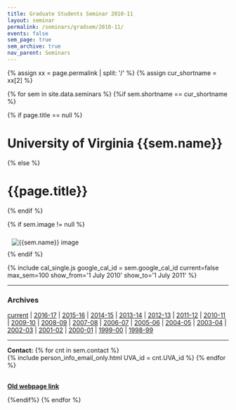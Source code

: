```yaml
---
title: Graduate Students Seminar 2010-11
layout: seminar
permalink: /seminars/gradsem/2010-11/
events: false
sem_page: true
sem_archive: true
nav_parent: Seminars
---
```


{% assign xx = page.permalink | split: '/' %}
{% assign cur_shortname = xx[2] %}

{% for sem in site.data.seminars %}
{%if sem.shortname == cur_shortname %}

{% if page.title == null %}
  <h1 class="mt-2 mb-4">University of Virginia {{sem.name}}</h1>
{% else %}
  <h1 class="mt-2 mb-4">{{page.title}}</h1>
{% endif %}

{% if sem.image != null %}
  <div class="row">
    <div class="col-md-3">
      <img src="{{ sem.image | replace: '__SITE_URL__', site.url }}" style="max-width:100%;max-height:400px;height:auto;width:auto;padding:10px" alt="{{sem.name}} image" title="{{sem.name}} image"/>
    </div>
  </div>
{% endif %}

{% include cal_single.js google_cal_id = sem.google_cal_id current=false max_sem=100
show_from='1 July 2010'
show_to='1 July 2011' %}

<hr>
<h3 class="mb-3">Archives</h3>

<p><a href="/seminars/gradsem/">current</a> | <a href="/seminars/gradsem/2016-17/">2016-17</a> |
<a href="/seminars/gradsem/2015-16/">2015-16</a> |
<a href="/seminars/gradsem/2014-15/">2014-15</a> |
<a href="/seminars/gradsem/2013-14/">2013-14</a> |
<a href="/seminars/gradsem/2012-13/">2012-13</a> |
<a href="/seminars/gradsem/2011-12/">2011-12</a> |
<a href="/seminars/gradsem/2010-11/">2010-11</a> |
<a href="/seminars/gradsem/2009-10/">2009-10</a> |
<a href="/seminars/gradsem/2008-09/">2008-09</a> |
<a href="/seminars/gradsem/2007-08/">2007-08</a> |
<a href="/seminars/gradsem/2006-07/">2006-07</a> |
<a href="/seminars/gradsem/2005-06/">2005-06</a> |
<a href="/seminars/gradsem/2004-05/">2004-05</a> |
<a href="/seminars/gradsem/2003-04/">2003-04</a> |
<a href="/seminars/gradsem/2002-03/">2002-03</a> |
<a href="/seminars/gradsem/2001-02/">2001-02</a> |
<a href="/seminars/gradsem/2000-01/">2000-01</a> |
<a href="/seminars/gradsem/1999-00/">1999-00</a> |
<a href="/seminars/gradsem/1998-99/">1998-99</a></p>

---

**Contact:** {% for cnt in sem.contact %}<br />{% include person_info_email_only.html UVA_id = cnt.UVA_id %} {% endfor %}

<br>**[Old webpage link]({{sem.webpage}})**

{%endif%}
{% endfor %}
